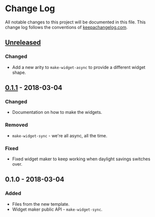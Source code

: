 # Change Log
All notable changes to this project will be documented in this file. This change log follows the conventions of [keepachangelog.com](http://keepachangelog.com/).

## [Unreleased]
### Changed
- Add a new arity to `make-widget-async` to provide a different widget shape.

## [0.1.1] - 2018-03-04
### Changed
- Documentation on how to make the widgets.

### Removed
- `make-widget-sync` - we're all async, all the time.

### Fixed
- Fixed widget maker to keep working when daylight savings switches over.

## 0.1.0 - 2018-03-04
### Added
- Files from the new template.
- Widget maker public API - `make-widget-sync`.

[Unreleased]: https://github.com/your-name/tournament_server/compare/0.1.1...HEAD
[0.1.1]: https://github.com/your-name/tournament_server/compare/0.1.0...0.1.1
